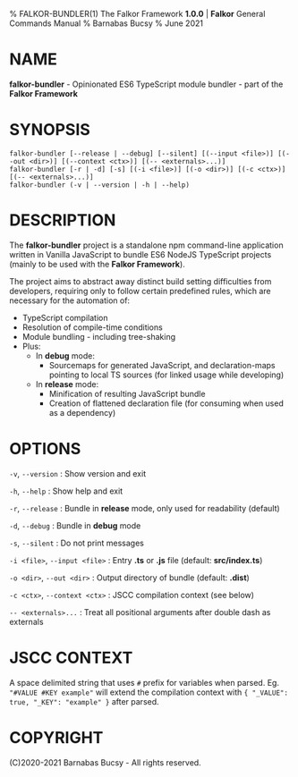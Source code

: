% FALKOR-BUNDLER(1) The Falkor Framework **1.0.0** | **Falkor** General Commands Manual
% Barnabas Bucsy
% June 2021

# NAME

**falkor-bundler** - Opinionated ES6 TypeScript module bundler - part of the **Falkor Framework**

# SYNOPSIS

```
falkor-bundler [--release | --debug] [--silent] [(--input <file>)] [(--out <dir>)] [(--context <ctx>)] [(-- <externals>...)]
falkor-bundler [-r | -d] [-s] [(-i <file>)] [(-o <dir>)] [(-c <ctx>)] [(-- <externals>...)]
falkor-bundler (-v | --version | -h | --help)
```

# DESCRIPTION

The **falkor-bundler** project is a standalone npm command-line application written in Vanilla JavaScript to bundle ES6 NodeJS TypeScript projects (mainly to be used with the **Falkor Framework**).

The project aims to abstract away distinct build setting difficulties from developers, requiring only to follow certain predefined rules, which are necessary for the automation of:

* TypeScript compilation
* Resolution of compile-time conditions
* Module bundling - including tree-shaking
* Plus:
    * In **debug** mode:
        * Sourcemaps for generated JavaScript, and declaration-maps pointing to local TS sources (for linked usage while developing)
    * In **release** mode:
        * Minification of resulting JavaScript bundle
        * Creation of flattened declaration file (for consuming when used as a dependency)

# OPTIONS

`-v`, `--version`
:   Show version and exit

`-h`, `--help`
:   Show help and exit

`-r`, `--release`
:   Bundle in **release** mode, only used for readability (default)

`-d`, `--debug`
:   Bundle in **debug** mode

`-s`, `--silent`
:   Do not print messages

`-i <file>`, `--input <file>`
:   Entry **.ts** or **.js** file (default: **src/index.ts**)

`-o <dir>`, `--out <dir>`
:   Output directory of bundle (default: **.dist**)

`-c <ctx>`, `--context <ctx>`
:   JSCC compilation context (see below)

`-- <externals>...`
:   Treat all positional arguments after double dash as externals

# JSCC CONTEXT

A space delimited string that uses `#` prefix for variables when parsed. Eg. `"#VALUE #KEY example"` will extend the compilation context with `{ "_VALUE": true, "_KEY": "example" }` after parsed.

# COPYRIGHT

(C)2020-2021 Barnabas Bucsy - All rights reserved.
